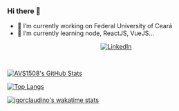 ### Hi there 👋

- 🔭 I’m currently working on Federal University of Ceará
- 🌱 I’m currently learning node, ReactJS, VueJS...

<p align="center">  
 <a href="https://www.linkedin.com/in/igorclaudino/"><img alt="LinkedIn" src="https://img.shields.io/badge/LinkedIn-Igor%20Claudino-blue?logo=linkedin?logo=linkedin"></a>
</p>

<!--
**igorclaudino/igorclaudino** is a ✨ _special_ ✨ repository because its `README.md` (this file) appears on your GitHub profile.

Here are some ideas to get you started:

- 🔭 I’m currently working on ...
- 🌱 I’m currently learning ...
- 👯 I’m looking to collaborate on ...
- 🤔 I’m looking for help with ...
- 💬 Ask me about ...
- 📫 How to reach me: ...
- 😄 Pronouns: ...
- ⚡ Fun fact: ...
-->


<br/>

[![AVS1508's GitHub Stats](https://github-readme-stats.vercel.app/api/?username=igorclaudino&show_icons=true&count_private=true&include_all_commits=true)](https://github.com/igorclaudino)

[![Top Langs](https://github-readme-stats.vercel.app/api/top-langs/?username=igorclaudino&layout=compact)](https://github.com/igorclaudino)

[![igorclaudino's wakatime stats](https://github-readme-stats.vercel.app/api/wakatime?username=grakt)](https://github.com/igorclaudino)

